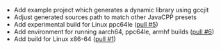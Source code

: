 
- Add example project which generates a dynamic library using gccjit
- Adjust generated sources path to match other JavaCPP presets
- Add experimental build for Linux ppc64le ([pull #5](https://github.com/bytedeco/gcc/pull/5))
- Add environment for running aarch64, ppc64le, armhf builds ([pull #6](https://github.com/bytedeco/gcc/pull/6))
- Add build for Linux x86-64 ([pull #1](https://github.com/bytedeco/gcc/pull/1))